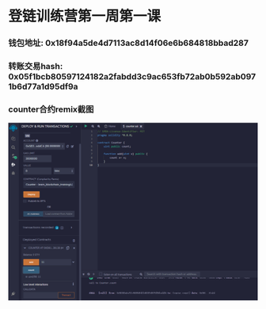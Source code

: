 # 登链训练营第一周第一课

### 钱包地址: 0x18f94a5de4d7113ac8d14f06e6b684818bbad287

### 转账交易hash: 0x05f1bcb80597124182a2fabdd3c9ac653fb72ab0b592ab0971b6d77a1d95df9a

### counter合约remix截图

![image](remix.png)
